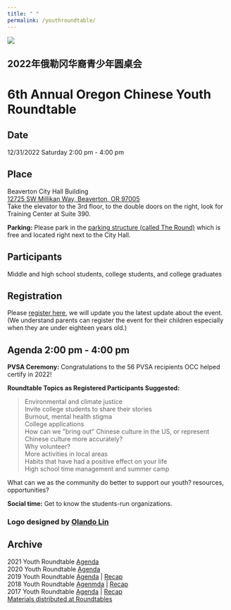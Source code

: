 ```yaml
---
title: " "
permalink: /youthroundtable/
---
```


![](https://res.cloudinary.com/dhngj18do/image/upload/f_auto,q_auto/v1/images/communities/youthroundtable_logo3)

## 2022年俄勒冈华裔青少年圆桌会
# 6th Annual Oregon Chinese Youth Roundtable

## Date
12/31/2022 Saturday 2:00 pm - 4:00 pm

## Place

Beaverton City Hall Building  
[12725 SW Millikan Way, Beaverton, OR 97005](https://www.google.com/maps/place/12725+SW+Millikan+Way,+Beaverton,+OR+97005/@45.4902609,-122.8091089,17.75z/data=!4m5!3m4!1s0x54950ea1ef9a98ef:0xeaf64a7a978f40a3!8m2!3d45.4900801!4d-122.8078147)  
Take the elevator to the 3rd floor, to the double doors on the right, look for Training Center at Suite 390.  

**Parking:** Please park in the [parking structure (called The Round)](https://www.google.com/maps/place/Parking+-+The+Round/@45.4899804,-122.807517,18z/data=!4m5!3m4!1s0x54950f76234719e1:0xeda0c4770a85f1d5!8m2!3d45.4896694!4d-122.80724) which is free and located right next to the City Hall.

## Participants

Middle and high school students, college students, and college graduates

## Registration

Please [register here](https://docs.google.com/forms/d/e/1FAIpQLSc946VK4VMu2ZZK_mgEl-2QBBaTOLoIwdgKmCw3K9CXkgN2Kg/viewform?usp=sf_link), we will update you the latest update about the event. (We understand parents can register the event for their children especially when they are under eighteen years old.)

## Agenda 2:00 pm - 4:00 pm

**PVSA Ceremony:** Congratulations to the 56 PVSA recipients OCC helped certify in 2022!

**Roundtable Topics as Registered Participants Suggested:**

> Environmental and climate justice  
> Invite college students to share their stories  
> Burnout, mental health stigma  
> College applications  
> How can we "bring out" Chinese culture in the US, or represent Chinese culture more accurately?  
> Why volunteer?  
> More activities in local areas  
> Habits that have had a positive effect on your life  
> High school time management and summer camp  

What can we as the community do better to support our youth? resources, opportunities?

**Social time:** Get to know the students-run organizations.

### Logo designed by [Olando Lin](https://www.linkedin.com/in/olando-lin-3696ab37/)

## Archive

2021 Youth Roundtable [Agenda](/assets/pdf/youth-roundtable-2021.pdf)  
2020 Youth Roundtable [Agenda](/assets/pdf/youth-roundtable-2020.pdf)  
2019 Youth Roundtable [Agenda](/assets/pdf/youth-roundtable-2019.pdf) | [Recap](http://pdxchinese.org/youth-roundtable-2019-recap/)  
2018 Youth Roundtable [Agenmda](/assets/pdf/youth-roundtable-2018.pdf) | [Recap](http://pdxchinese.org/youth-roundtable-2018-recap/)  
2017 Youth Roundtable [Agenda](/assets/pdf/youth-roundtable-2017.pdf) | [Recap](http://pdxchinese.org/youth-roundtable-2017-recap/)  
[Materials distributed at Roundtables](http://pdxchinese.org/resources/benefits_resources/roundtable/)
